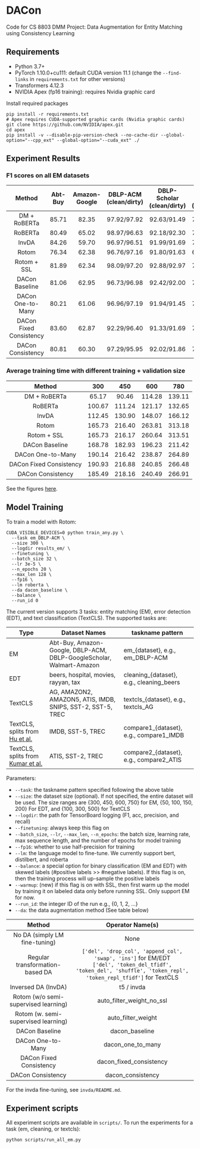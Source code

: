 # DACon
Code for CS 8803 DMM Project: Data Augmentation for Entity Matching using Consistency Learning

## Requirements

* Python 3.7+
* PyTorch 1.10.0+cu111: default CUDA version 11.1 (change the `--find-links` in `requirements.txt` for other versions)
* Transformers 4.12.3
* NVIDIA Apex (fp16 training): requires Nvidia graphic card

Install required packages
```
pip install -r requirements.txt
# Apex requires CUDA-supported graphic cards (Nvidia graphic cards)
git clone https://github.com/NVIDIA/apex.git
cd apex
pip install -v --disable-pip-version-check --no-cache-dir --global-option="--cpp_ext" --global-option="--cuda_ext" ./
```

## Experiment Results

### F1 scores on all EM datasets
|         Method          | Abt-Buy | Amazon-Google | DBLP-ACM (clean/dirty) | DBLP-Scholar (clean/dirty) | Walmart-Amazon (clean/dirty) |
|:-----------------------:|:-------:|:-------------:|:----------------------:|:--------------------------:|:----------------------------:|
|      DM + RoBERTa       |  85.71  |     82.35     |      97.92/97.92       |        92.63/91.49         |         72.73/67.92          |
|         RoBERTa         |  80.49  |     65.02     |      98.97/96.63       |        92.18/92.30         |         71.50/73.55          |
|          InvDA          |  84.26  |     59.70     |      96.97/96.51       |        91.99/91.69         |         71.85/73.48          |
|          Rotom          |  76.34  |     62.38     |      96.76/97.16       |        91.80/91.63         |         66.28/76.66          |
|       Rotom + SSL       |  81.89  |     62.34     |      98.09/97.20       |        92.88/92.97         |         72.19/71.55          |
|     DACon Baseline      |  81.06  |     62.95     |      96.73/96.98       |        92.42/92.00         |         73.71/71.91          |
|    DACon One-to-Many    |  80.21  |     61.06     |      96.96/97.19       |        91.94/91.45         |         76.88/75.14          |
| DACon Fixed Consistency |  83.60  |     62.87     |      92.29/96.40       |        91.33/91.69         |         78.93/74.18          |
|    DACon Consistency    |  80.81  |     60.30     |      97.29/95.95       |        92.02/91.86         |         74.60/72.11          |

### Average training time with different training + validation size
|         Method          |  300   |  450   |  600   |  780   |
|:-----------------------:|:------:|:------:|:------:|:------:|
|      DM + RoBERTa       | 65.17  | 90.46  | 114.28 | 139.11 |
|         RoBERTa         | 100.67 | 111.24 | 121.17 | 132.65 |
|          InvDA          | 112.45 | 130.90 | 148.07 | 166.12 |
|          Rotom          | 165.73 | 216.40 | 263.81 | 313.18 |
|       Rotom + SSL       | 165.73 | 216.17 | 260.64 | 313.51 |
|     DACon Baseline      | 168.78 | 182.93 | 196.23 | 211.42 |
|    DACon One-to-Many    | 190.14 | 216.42 | 238.87 | 264.89 |
| DACon Fixed Consistency | 190.93 | 216.88 | 240.85 | 266.48 |
|    DACon Consistency    | 185.49 | 218.16 | 240.49 | 266.91 |

See the figures [here](exp_figures).

## Model Training

To train a model with Rotom:
```
CUDA_VISIBLE_DEVICES=0 python train_any.py \
  --task em_DBLP-ACM \
  --size 300 \
  --logdir results_em/ \
  --finetuning \
  --batch_size 32 \
  --lr 3e-5 \
  --n_epochs 20 \
  --max_len 128 \
  --fp16 \
  --lm roberta \
  --da dacon_baseline \
  --balance \
  --run_id 0
```

The current version supports 3 tasks: entity matching (EM), error detection (EDT), and text classification (TextCLS). The supported tasks are:

| Type    | Dataset Names                                                        | taskname pattern                         |
|---------|----------------------------------------------------------------------|------------------------------------------|
| EM      | Abt-Buy, Amazon-Google, DBLP-ACM, DBLP-GoogleScholar, Walmart-Amazon | em_{dataset}, e.g., em_DBLP-ACM          |
| EDT     | beers, hospital, movies, rayyan, tax                                 | cleaning_{dataset}, e.g., cleaning_beers |
| TextCLS | AG, AMAZON2, AMAZON5, ATIS, IMDB, SNIPS, SST-2, SST-5, TREC          | textcls_{dataset}, e.g., textcls_AG      |
| TextCLS, splits from [Hu et al.](https://arxiv.org/pdf/1910.12795.pdf) | IMDB, SST-5, TREC | compare1_{dataset}, e.g., compare1_IMDB |
| TextCLS, splits from [Kumar et al.](https://arxiv.org/pdf/2003.02245.pdf) | ATIS, SST-2, TREC | compare2_{dataset}, e.g., compare2_ATIS |

Parameters:
* ``--task``: the taskname pattern specified following the above table
* ``--size``: the dataset size (optional). If not specified, the entire dataset will be used. The size ranges are {300, 450, 600, 750} for EM, {50, 100, 150, 200} For EDT, and {100, 300, 500} for TextCLS
* ``--logdir``: the path for TensorBoard logging (F1, acc, precision, and recall)
* ``--finetuning``: always keep this flag on
* ``--batch_size``, ``--lr``, ``--max_len``, ``--n_epochs``: the batch size, learning rate, max sequence length, and the number of epochs for model training
* ``--fp16``: whether to use half-precision for training
* ``--lm``: the language model to fine-tune. We currently support bert, distilbert, and roberta
* ``--balance``: a special option for binary classification (EM and EDT) with skewed labels (#positive labels >> #negative labels). If this flag is on, then the training process will up-sample the positive labels
* ``--warmup``: (new) if this flag is on with SSL, then first warm up the model by training it on labeled data only before running SSL. Only support EM for now.
* ``--run_id``: the integer ID of the run e.g., {0, 1, 2, ...}
* ``--da``: the data augmentation method (See table below)

|                      Method                       |                                                                              Operator Name(s)                                                                             |
|:-------------------------------------------------:|:-------------------------------------------------------------------------------------------------------------------------------------------------------------------------:|
|           No DA (simply LM fine-tuning)           |                                                                                    None                                                                                   |
|          Regular transformation-based DA          | ``['del', 'drop_col', 'append_col', 'swap', 'ins']`` for EM/EDT <br> ``['del', 'token_del_tfidf', 'token_del', 'shuffle', 'token_repl', 'token_repl_tfidf']`` for TextCLS |
|                Inversed DA (InvDA)                |                                                                                 t5 / invda                                                                                |
|       Rotom (w/o semi-supervised learning)        |                                                                         auto_filter_weight_no_ssl                                                                         |
|        Rotom (w. semi-supervised learning)        |                                                                             auto_filter_weight                                                                            |
|                  DACon Baseline                   |                                                                             dacon_baseline                                                                                |
|                 DACon One-to-Many                 |                                                                             dacon_one_to_many                                                                             |
|              DACon Fixed Consistency              |                                                               dacon_fixed_consistency                                                                       |
|                 DACon Consistency                 |                                                               dacon_consistency                                                                             |

For the invda fine-tuning, see ``invda/README.md``.


## Experiment scripts

All experiment scripts are available in ``scripts/``. To run the experiments for a task (em, cleaning, or textcls):
```
python scripts/run_all_em.py
```
